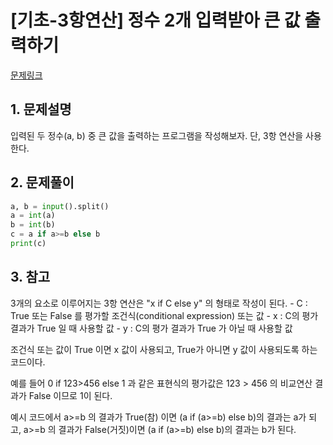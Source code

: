 # [기초-3항연산] 정수 2개 입력받아 큰 값 출력하기

[문제링크](https://codeup.kr/problem.php?id=6063)



## 1. 문제설명

입력된 두 정수(a, b) 중 큰 값을 출력하는 프로그램을 작성해보자.
단, 3항 연산을 사용한다.




## 2. 문제풀이

```python
a, b = input().split()
a = int(a)
b = int(b)
c = a if a>=b else b
print(c)
```



## 3. 참고

3개의 요소로 이루어지는 3항 연산은
"x if C else y" 의 형태로 작성이 된다.
\- C : True 또는 False 를 평가할 조건식(conditional expression) 또는 값
\- x : C의 평가 결과가 True 일 때 사용할 값
\- y : C의 평가 결과가 True 가 아닐 때 사용할 값

조건식 또는 값이 True 이면 x 값이 사용되고, True가 아니면 y 값이 사용되도록 하는 코드이다.

예를 들어
0 if 123>456 else 1
과 같은 표현식의 평가값은 123 > 456 의 비교연산 결과가 False 이므로 1이 된다.

예시 코드에서
a>=b 의 결과가 True(참) 이면 (a if (a>=b) else b)의 결과는 a가 되고,
a>=b 의 결과가 False(거짓)이면 (a if (a>=b) else b)의 결과는 b가 된다.


